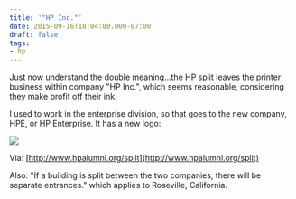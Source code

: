 ```yaml
---
title: '"HP Inc."'
date: 2015-09-16T18:04:00.000-07:00
draft: false
tags: 
- hp
---
```


Just now understand the double meaning...the HP split leaves the printer business within company "HP Inc.", which seems reasonable, considering they make profit off their ink.  
  
I used to work in the enterprise division, so that goes to the new company, HPE, or HP Enterprise. It has a new logo:  

[![](/images/HPELogo320.jpg)](/images/HPELogo.jpg)

  
Via: [http://www.hpalumni.org/split](http://www.hpalumni.org/split)  
  
Also: "If a building is split between the two companies, there will be separate entrances." which applies to Roseville, California.